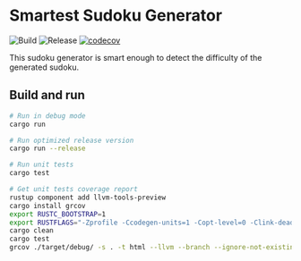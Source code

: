 # Smartest Sudoku Generator
![Build](https://github.com/FrequentlyMissedDeadlines/Smartest-Sudoku-Generator/workflows/Build/badge.svg?branch=main)
![Release](https://github.com/FrequentlyMissedDeadlines/Smartest-Sudoku-Generator/workflows/Release/badge.svg?branch=main)
[![codecov](https://codecov.io/gh/FrequentlyMissedDeadlines/Smartest-Sudoku-Generator/branch/main/graph/badge.svg?token=GBZ6Z36YDM)](https://codecov.io/gh/FrequentlyMissedDeadlines/Smartest-Sudoku-Generator)

This sudoku generator is smart enough to detect the difficulty of the generated sudoku.

## Build and run
``` bash
# Run in debug mode
cargo run

# Run optimized release version
cargo run --release

# Run unit tests
cargo test

# Get unit tests coverage report
rustup component add llvm-tools-preview
cargo install grcov
export RUSTC_BOOTSTRAP=1
export RUSTFLAGS="-Zprofile -Ccodegen-units=1 -Copt-level=0 -Clink-dead-code -Coverflow-checks=off"
cargo clean
cargo test
grcov ./target/debug/ -s . -t html --llvm --branch --ignore-not-existing -o ./target/debug/coverage/ --ignore src/main.rs
```